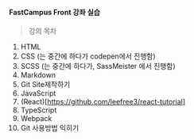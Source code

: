 #### FastCampus Front 강좌 실습
> 강의 목차
1. HTML
2. CSS (는 중간에 하다가 codepen에서 진행함)
3. SCSS (는 중간에 하다가, SassMeister 에서 진행함)
4. Markdown
5. Git Site제작하기
6. JavaScript
7. (React)[https://github.com/leefree3/react-tutorial]
8. TypeScript
9. Webpack
10. Git 사용방법 익히기
